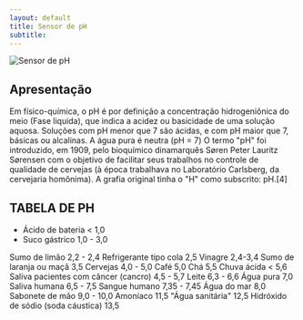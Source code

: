 ```yaml
---
layout: default
title: Sensor de pH
subtitle: 
---
```


<img class="img-responsive center" style="max-width: 100%;" src="../../website/images/Eletrodo de ph purewater.jpg" alt="Sensor de pH">


## Apresentação

Em físico-química, o pH é por definição a concentração hidrogeniônica do meio (Fase liquida), que indica a acidez ou basicidade de uma solução aquosa. Soluções com pH menor que 7 são ácidas, e com pH maior que 7, básicas ou alcalinas. A água pura é neutra (pH = 7)
O termo "pH" foi introduzido, em 1909, pelo bioquímico dinamarquês Søren Peter Lauritz Sørensen com o objetivo de facilitar seus trabalhos no controle de qualidade de cervejas (à época trabalhava no Laboratório Carlsberg, da cervejaria homônima). A grafia original tinha o "H" como subscrito: pH.[4]

>
## TABELA DE PH

* Ácido de bateria	< 1,0
* Suco gástrico	1,0 - 3,0

Sumo de limão	2,2 - 2,4
Refrigerante tipo cola	2,5
Vinagre	2,4-3,4
Sumo de laranja ou maçã	3,5
Cervejas	4,0 - 5,0
Café	5,0
Chá	5,5
Chuva ácida	< 5,6
Saliva pacientes com câncer (cancro)	4,5 - 5,7
Leite	6,3 - 6,6
Água pura	7,0
Saliva humana	6,5 - 7,5
Sangue humano	7,35 - 7,45
Água do mar	8,0
Sabonete de mão	9,0 - 10,0
Amoníaco	11,5
"Água sanitária"	12,5
Hidróxido de sódio (soda cáustica)	13,5


